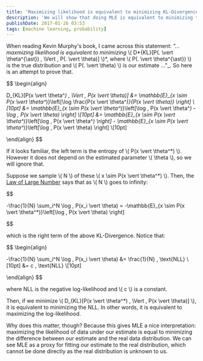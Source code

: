 ```yaml
---
title: 'Maximizing likelihood is equivalent to minimizing KL-Divergence'
description: 'We will show that doing MLE is equivalent to minimizing the KL-Divergence between the estimator and the true distribution.'
publishDate: 2017-01-26 03:53
tags: [machine learning, probability]
---
```


When reading Kevin Murphy's book, I came across this statement: _"... maxmizing likelihood is equivalent to minimizing_ \\( D*{KL}[P(. \vert \theta^{\ast}) \, \Vert \, P(. \vert \theta)] \\)*, where \\( P(. \vert \theta^{\ast}) \\) is the true distribution and \\( P(. \vert \theta) \\) is our estimate ..."\_. So here is an attempt to prove that.

$$
\begin{align}

D_{KL}[P(x \vert \theta^*) \, \Vert \, P(x \vert \theta)] &= \mathbb{E}_{x \sim P(x \vert \theta^*)}\left[\log \frac{P(x \vert \theta^*)}{P(x \vert \theta)} \right] \\[10pt]
        &= \mathbb{E}_{x \sim P(x \vert \theta^*)}\left[\log \, P(x \vert \theta^*) - \log \, P(x \vert \theta) \right] \\[10pt]
        &= \mathbb{E}_{x \sim P(x \vert \theta^*)}\left[\log \, P(x \vert \theta^*) \right] - \mathbb{E}_{x \sim P(x \vert \theta^*)}\left[\log \, P(x \vert \theta) \right] \\[10pt]

\end{align}
$$

If it looks familiar, the left term is the entropy of \\( P(x \vert \theta^\*) \\). However it does not depend on the estimated parameter \\( \theta \\), so we will ignore that.

Suppose we sample \\( N \\) of these \\( x \sim P(x \vert \theta^\*) \\). Then, the [Law of Large Number](https://en.wikipedia.org/wiki/Law_of_large_numbers) says that as \\( N \\) goes to infinity:

$$

-\frac{1}{N} \sum_i^N \log \, P(x_i \vert \theta) = -\mathbb{E}_{x \sim P(x \vert \theta^*)}\left[\log \, P(x \vert \theta) \right]


$$

which is the right term of the above KL-Divergence. Notice that:

$$
\begin{align}

-\frac{1}{N} \sum_i^N \log \, P(x_i \vert \theta) &= \frac{1}{N} \, \text{NLL} \\[10pt]
                                                  &= c \, \text{NLL} \\[10pt]

\end{align}
$$

where NLL is the negative log-likelihood and \\( c \\) is a constant.

Then, if we minimize \\( D\_{KL}[P(x \vert \theta^*) \, \Vert \, P(x \vert \theta)] \\), it is equivalent to minimizing the NLL. In other words, it is equivalent to maximizing the log-likelihood.

Why does this matter, though? Because this gives MLE a nice interpretation: maximizing the likelihood of data under our estimate is equal to minimizing the difference between our estimate and the real data distribution. We can see MLE as a proxy for fitting our estimate to the real distribution, which cannot be done directly as the real distribution is unknown to us.
